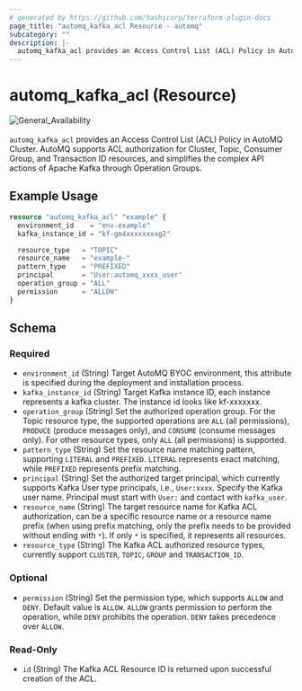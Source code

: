 ```yaml
---
# generated by https://github.com/hashicorp/terraform-plugin-docs
page_title: "automq_kafka_acl Resource - automq"
subcategory: ""
description: |-
  automq_kafka_acl provides an Access Control List (ACL) Policy in AutoMQ Cluster. AutoMQ supports ACL authorization for Cluster, Topic, Consumer Group, and Transaction ID resources, and simplifies the complex API actions of Apache Kafka through Operation Groups.
---
```


# automq_kafka_acl (Resource)

![General_Availability](https://img.shields.io/badge/Lifecycle_Stage-General_Availability(GA)-green?style=flat&logoColor=8A3BE2&labelColor=rgba)<br><br>`automq_kafka_acl` provides an Access Control List (ACL) Policy in AutoMQ Cluster. AutoMQ supports ACL authorization for Cluster, Topic, Consumer Group, and Transaction ID resources, and simplifies the complex API actions of Apache Kafka through Operation Groups.

## Example Usage

```terraform
resource "automq_kafka_acl" "example" {
  environment_id    = "env-example"
  kafka_instance_id = "kf-gm4xxxxxxxxg2"

  resource_type   = "TOPIC"
  resource_name   = "example-"
  pattern_type    = "PREFIXED"
  principal       = "User:automq_xxxx_user"
  operation_group = "ALL"
  permission      = "ALLOW"
}
```

<!-- schema generated by tfplugindocs -->
## Schema

### Required

- `environment_id` (String) Target AutoMQ BYOC environment, this attribute is specified during the deployment and installation process.
- `kafka_instance_id` (String) Target Kafka instance ID, each instance represents a kafka cluster. The instance id looks like kf-xxxxxxx.
- `operation_group` (String) Set the authorized operation group. For the Topic resource type, the supported operations are `ALL` (all permissions), `PRODUCE` (produce messages only), and `CONSUME` (consume messages only). For other resource types, only `ALL` (all permissions) is supported.
- `pattern_type` (String) Set the resource name matching pattern, supporting `LITERAL` and `PREFIXED`. `LITERAL` represents exact matching, while `PREFIXED` represents prefix matching.
- `principal` (String) Set the authorized target principal, which currently supports Kafka User type principals, i.e., `User:xxxx`. Specify the Kafka user name. Principal must start with `User:` and contact with `kafka_user`.
- `resource_name` (String) The target resource name for Kafka ACL authorization, can be a specific resource name or a resource name prefix (when using prefix matching, only the prefix needs to be provided without ending with `*`). If only `*` is specified, it represents all resources.
- `resource_type` (String) The Kafka ACL authorized resource types, currently support `CLUSTER`, `TOPIC`, `GROUP` and `TRANSACTION_ID`.

### Optional

- `permission` (String) Set the permission type, which supports `ALLOW` and `DENY`. Default value is `ALLOW`. `ALLOW` grants permission to perform the operation, while `DENY` prohibits the operation. `DENY` takes precedence over `ALLOW`.

### Read-Only

- `id` (String) The Kafka ACL Resource ID is returned upon successful creation of the ACL.
